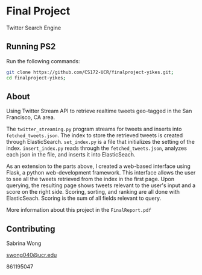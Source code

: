 # Final Project
Twitter Search Engine

## Running PS2
Run the following commands:

```bash
git clone https://github.com/CS172-UCR/finalproject-yikes.git;
cd finalproject-yikes;

```

## About
Using Twitter Stream API to retrieve realtime tweets geo-tagged in the San Francisco, CA area.

The `twitter_streaming.py` program streams for tweets and inserts into `fetched_tweets.json`. The index to store the retrieved tweets is created through ElasticSearch. `set_index.py` is a file that initializes the setting of the index. `insert_index.py` reads through the `fetched_tweets.json`, analyzes each json in the file, and inserts it into ElasticSeach.

As an extension to the parts above, I created a web-based interface using Flask, a python web-development framework. This interface allows the user to see all the tweets retrieved from the index in the first page. Upon querying, the resulting page shows tweets relevant to the user's input and a score on the right side. Scoring, sorting, and ranking are all done with ElasticSeach. Scoring is the sum of all fields relevant to query.

More information about this project in the `FinalReport.pdf`

## Contributing

Sabrina Wong 

swong040@ucr.edu

861195047

